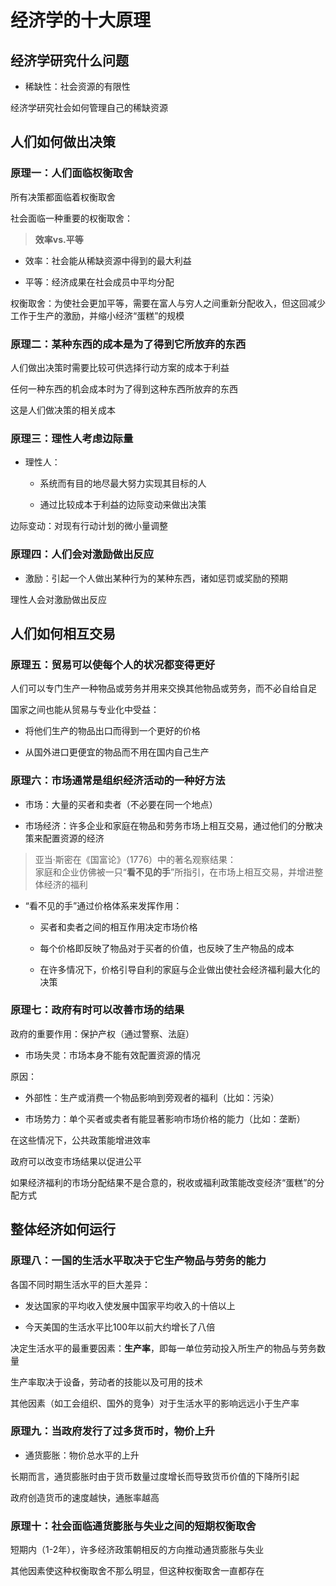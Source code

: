 # 经济学的十大原理

## 经济学研究什么问题

- 稀缺性：社会资源的有限性

经济学研究社会如何管理自己的稀缺资源

## 人们如何做出决策

### 原理一：人们面临权衡取舍

所有决策都面临着权衡取舍

社会面临一种重要的权衡取舍：

>**效率vs.平等**

- 效率：社会能从稀缺资源中得到的最大利益

- 平等：经济成果在社会成员中平均分配

权衡取舍：为使社会更加平等，需要在富人与穷人之间重新分配收入，但这回减少工作于生产的激励，并缩小经济“蛋糕”的规模

### 原理二：某种东西的成本是为了得到它所放弃的东西

人们做出决策时需要比较可供选择行动方案的成本于利益

任何一种东西的机会成本时为了得到这种东西所放弃的东西

这是人们做决策的相关成本

### 原理三：理性人考虑边际量

- 理性人：

  - 系统而有目的地尽最大努力实现其目标的人

  - 通过比较成本于利益的边际变动来做出决策

边际变动：对现有行动计划的微小量调整

### 原理四：人们会对激励做出反应

- 激励：引起一个人做出某种行为的某种东西，诸如惩罚或奖励的预期

理性人会对激励做出反应

## 人们如何相互交易

### 原理五：贸易可以使每个人的状况都变得更好

人们可以专门生产一种物品或劳务并用来交换其他物品或劳务，而不必自给自足

国家之间也能从贸易与专业化中受益：

- 将他们生产的物品出口而得到一个更好的价格

- 从国外进口更便宜的物品而不用在国内自己生产

### 原理六：市场通常是组织经济活动的一种好方法

- 市场：大量的买者和卖者（不必要在同一个地点）

- 市场经济：许多企业和家庭在物品和劳务市场上相互交易，通过他们的分散决策来配置资源的经济

>亚当·斯密在《国富论》（1776）中的著名观察结果：  
>家庭和企业仿佛被一只“**看不见的手**”所指引，在市场上相互交易，并增进整体经济的福利

- “看不见的手”通过价格体系来发挥作用：

  - 买者和卖者之间的相互作用决定市场价格

  - 每个价格即反映了物品对于买者的价值，也反映了生产物品的成本

  - 在许多情况下，价格引导自利的家庭与企业做出使社会经济福利最大化的决策

### 原理七：政府有时可以改善市场的结果

政府的重要作用：保护产权（通过警察、法庭）

- 市场失灵：市场本身不能有效配置资源的情况

原因：

- 外部性：生产或消费一个物品影响到旁观者的福利（比如：污染）

- 市场势力：单个买者或卖者有能显著影响市场价格的能力（比如：垄断）

在这些情况下，公共政策能增进效率

政府可以改变市场结果以促进公平

如果经济福利的市场分配结果不是合意的，税收或福利政策能改变经济“蛋糕”的分配方式

## 整体经济如何运行

### 原理八：一国的生活水平取决于它生产物品与劳务的能力

各国不同时期生活水平的巨大差异：

- 发达国家的平均收入使发展中国家平均收入的十倍以上

- 今天美国的生活水平比100年以前大约增长了八倍

决定生活水平的最重要因素：**生产率**，即每一单位劳动投入所生产的物品与劳务数量

生产率取决于设备，劳动者的技能以及可用的技术

其他因素（如工会组织、国外的竞争）对于生活水平的影响远远小于生产率

### 原理九：当政府发行了过多货币时，物价上升

- 通货膨胀：物价总水平的上升

长期而言，通货膨胀时由于货币数量过度增长而导致货币价值的下降所引起

政府创造货币的速度越快，通胀率越高

### 原理十：社会面临通货膨胀与失业之间的短期权衡取舍

短期内（1-2年），许多经济政策朝相反的方向推动通货膨胀与失业

其他因素使这种权衡取舍不那么明显，但这种权衡取舍一直都存在
